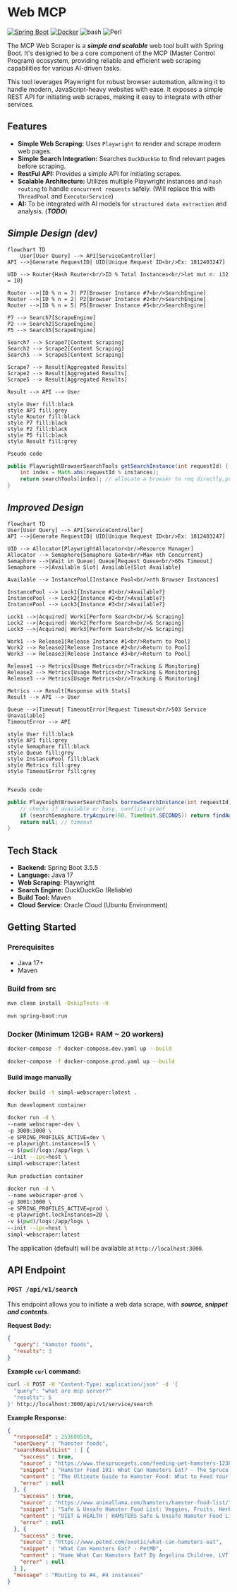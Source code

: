 # Web MCP

[![Spring Boot](https://img.shields.io/badge/Spring%20Boot-3.5.5-orange.svg)](https://spring.io/projects/spring-boot)
[![Docker](https://img.shields.io/badge/Docker-NotReady-blue.svg)](https://www.docker.com/)
![bash](https://img.shields.io/badge/shell-bash-blue?logo=gnu-bash)
![Perl](https://img.shields.io/badge/perl-5.32-violet?logo=perl)

The MCP Web Scraper is a ***simple and scalable*** web tool built with Spring Boot. It's designed to be a core component of the MCP (Master Control Program) ecosystem, providing reliable and efficient web scraping capabilities for various AI-driven tasks.

This tool leverages Playwright for robust browser automation, allowing it to handle modern, JavaScript-heavy websites with ease. It exposes a simple REST API for initiating web scrapes, making it easy to integrate with other services.

## Features

*   **Simple Web Scraping:** Uses `Playwright` to render and scrape modern web pages.
*   **Simple Search Integration:** Searches `DuckDuckGo` to find relevant pages before scraping.
*   **RestFul API:** Provides a simple API for initiating scrapes.
*   **Scalable Architecture:** Utilizes multiple Playwright instances and `hash routing` to handle `concurrent requests` safely. (Will replace this with ```ThreadPool``` and ```ExecutorService```)
*   **AI:** To be integrated with AI models for `structured data extraction` and analysis. (***TODO***)


## ***Simple Design (dev)***

```mermaid
flowchart TD
    User[User Query] --> API[ServiceController]
API -->|Generate RequestID| UID[Unique Request ID<br/>Ex: 1812403247]

UID --> Router{Hash Router<br/>ID % Total Instances<br/>let mut n: i32 = 10}

Router -->|ID % n = 7| P7[Browser Instance #7<br/>SearchEngine]
Router -->|ID % n = 2| P2[Browser Instance #2<br/>SearchEngine]
Router -->|ID % n = 5| P5[Browser Instance #5<br/>SearchEngine]

P7 --> Search7[ScrapeEngine]
P2 --> Search2[ScrapeEngine]
P5 --> Search5[ScrapeEngine]

Search7 --> Scrape7[Content Scraping]
Search2 --> Scrape2[Content Scraping]
Search5 --> Scrape5[Content Scraping]

Scrape7 --> Result[Aggregated Results]
Scrape2 --> Result[Aggregated Results]
Scrape5 --> Result[Aggregated Results]

Result --> API --> User

style User fill:black
style API fill:grey
style Router fill:black
style P7 fill:black
style P2 fill:black
style P5 fill:black
style Result fill:grey

```
`Pseudo code `

```java
public PlaywrightBrowserSearchTools getSearchInstance(int requestId) {
    int index = Math.abs(requestId % instances);
    return searchTools[index]; // allocate a browser to req directly,prone to conflict
}
```

## ***Improved Design***

```mermaid
flowchart TD
User[User Query] --> API[ServiceController]
API -->|Generate RequestID| UID[Unique Request ID<br/>Ex: 1812403247]

UID --> Allocator[PlaywrightAllocator<br/>Resource Manager]
Allocator --> Semaphore{Semaphore Gate<br/>Max nth Concurrent}
Semaphore -->|Wait in Queue| Queue[Request Queue<br/>60s Timeout]
Semaphore -->|Available Slot| Available[Slot Available]
    
Available --> InstancePool[Instance Pool<br/>nth Browser Instances]
    
InstancePool --> Lock1{Instance #1<br/>Available?}
InstancePool --> Lock2{Instance #2<br/>Available?}
InstancePool --> Lock3{Instance #3<br/>Available?}
    
Lock1 -->|Acquired| Work1[Perform Search<br/>& Scraping]
Lock2 -->|Acquired| Work2[Perform Search<br/>& Scraping] 
Lock3 -->|Acquired| Work3[Perform Search<br/>& Scraping]
    
Work1 --> Release1[Release Instance #1<br/>Return to Pool]
Work2 --> Release2[Release Instance #2<br/>Return to Pool]
Work3 --> Release3[Release Instance #3<br/>Return to Pool]
    
Release1 --> Metrics[Usage Metrics<br/>Tracking & Monitoring]
Release2 --> Metrics[Usage Metrics<br/>Tracking & Monitoring]
Release3 --> Metrics[Usage Metrics<br/>Tracking & Monitoring]
    
Metrics --> Result[Response with Stats]
Result --> API --> User
    
Queue -->|Timeout| TimeoutError[Request Timeout<br/>503 Service Unavailable]
TimeoutError --> API
    
style User fill:black
style API fill:grey
style Semaphore fill:black
style Queue fill:grey
style InstancePool fill:black
style Metrics fill:grey
style TimeoutError fill:grey
    
```
`Pseudo code `

```java
public PlaywrightBrowserSearchTools borrowSearchInstance(int requestId) {
    // checks if available or busy, conflict-proof
    if (searchSemaphore.tryAcquire(60, TimeUnit.SECONDS)) return findAndLockAvailableInstance(requestId);
    return null; // timeout
}
```


## Tech Stack

*   **Backend:** Spring Boot 3.5.5
*   **Language:** Java 17
*   **Web Scraping:** Playwright
*   **Search Engine:** DuckDuckGo (Reliable)
*   **Build Tool:** Maven
*   **Cloud Service:** Oracle Cloud (Ubuntu Environment)

## Getting Started

### Prerequisites

*   Java 17+
*   Maven

### Build from src

```bash
mvn clean install -DskipTests -U
```

```bash
mvn spring-boot:run
```

### Docker (Minimum 12GB+ RAM ~ 20 workers)

```bash
docker-compose -f docker-compose.dev.yaml up --build
```
```bash
docker-compose -f docker-compose.prod.yaml up --build
```

#### Build image manually

```bash
docker build -t simpl-webscraper:latest .
```

`Run development container`

```bash
docker run -d \
--name webscraper-dev \
-p 3000:3000 \
-e SPRING_PROFILES_ACTIVE=dev \
-e playwright.instances=15 \
-v $(pwd)/logs:/app/logs \
--init --ipc=host \
simpl-webscraper:latest
````

`Run production container`

```bash
docker run -d \
--name webscraper-prod \
-p 3001:3000 \
-e SPRING_PROFILES_ACTIVE=prod \
-e playwright.lockInstances=20 \
-v $(pwd)/logs:/app/logs \
--init --ipc=host \
simpl-webscraper:latest
````

The application (default) will be available at `http://localhost:3000`.

## API Endpoint

### `POST /api/v1/search`

This endpoint allows you to initiate a web data scrape, with ***source, snippet and contents***.

**Request Body:**

```json
{
  "query": "hamster foods",
  "results": 3
}
```

**Example `curl` command:**

```bash
curl -X POST -H "Content-Type: application/json" -d '{
  "query": "what are mcp server?"
  "results": 5
}' http://localhost:3000/api/v1/service/search
```

**Example Response:**

```json
{
  "responseId" : 253600510,
  "userQuery" : "hamster foods",
  "searchResultList" : [ {
    "success" : true,
    "source" : "https://www.thesprucepets.com/feeding-pet-hamsters-1238968",
    "snippet" : "Hamster Food 101: What Can Hamsters Eat? - The Spruce Pets",
    "content" : "The Ultimate Guide to Hamster Food: What to Feed Your Pet Explore balanced diets and tasty treats for your rodent pet By LIANNE MCLEOD...",
    "error" : null
  }, {
    "success" : true,
    "source" : "https://www.animallama.com/hamsters/hamster-food-list/",
    "snippet" : "Safe & Unsafe Hamster Food List: Veggies, Fruits, Herbs ... - Animallama",
    "content" : "DIET & HEALTH | HAMSTERS Safe & Unsafe Hamster Food List: Veggies, Fruits, Nuts, Seeds, Herbs, Protein & More By Monika Kucic Updated on July 18...",
    "error" : null
  }, {
    "success" : true,
    "source" : "https://www.petmd.com/exotic/what-can-hamsters-eat",
    "snippet" : "What Can Hamsters Eat? - PetMD",
    "content" : "Home What Can Hamsters Eat? By Angelina Childree, LVT . Reviewed by Melissa Witherell, DVM Updated Jul. 23, 2024 Inventori/iStock / Getty Images Plus via Getty Images IN THIS ARTICLE...",
    "error" : null
  } ],
  "message" : "Routing to #4, #4 instances"
}
```